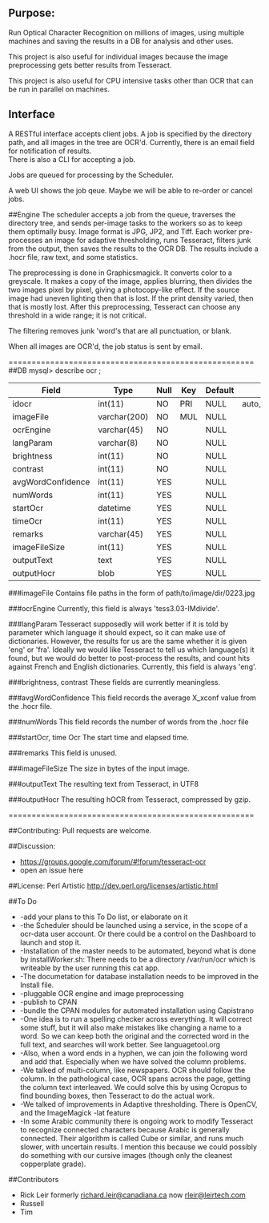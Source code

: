 ## Purpose:
   Run Optical Character Recognition on millions of images,
   using multiple machines and saving the results in a DB for analysis and other uses.
   
   This project is also useful for individual images because the image preprocessing gets
   better results from Tesseract.

   This project is also useful for CPU intensive tasks other than OCR that can be run in parallel on machines.

## Interface
   A RESTful interface accepts client jobs. A job is specified by the directory path, and all images in the 
   tree are OCR'd. Currently, there is an email field for notification of results.  
   There is also a CLI for accepting a job.

   Jobs are queued for processing by the Scheduler.

   A web UI shows the job qeue. Maybe we will be able to re-order or cancel jobs. 

##Engine
   The scheduler accepts a job from the queue, traverses the directory tree, and sends per-image tasks to
   the workers so as to keep them optimally busy. Image format is JPG, JP2, and Tiff.  Each worker pre-processes
   an image for adaptive thresholding,
   runs Tesseract, filters junk from the output, then saves the results to the OCR DB.
   The results include a .hocr file, raw text, and some statistics.

   The preprocessing is done in Graphicsmagick. It converts color to a greyscale.  It makes a copy of the image,
   applies blurring, then divides the two images pixel by pixel, giving a photocopy-like effect.
   If the source image had uneven lighting then that is lost.  If the print density varied, then that is mostly lost.
   After this preprocessing,  Tesseract can choose any threshold in a wide range; it is not critical.

   The filtering removes junk 'word's that are all punctuation, or blank.

   When all images are OCR'd, the job status is sent by email.

=====================================================
##DB
mysql> describe ocr ;

Field             | Type         | Null | Key | Default | Extra          |
-------------------|--------------|------|-----|---------|---------------
 idocr             | int(11)      | NO   | PRI | NULL    | auto_increment |
 imageFile         | varchar(200) | NO   | MUL | NULL    |                |
 ocrEngine         | varchar(45)  | NO   |     | NULL    |                |
| langParam         | varchar(8)   | NO   |     | NULL    |                |
| brightness        | int(11)      | NO   |     | NULL    |                |
| contrast          | int(11)      | NO   |     | NULL    |                |
| avgWordConfidence | int(11)      | YES  |     | NULL    |                |
| numWords          | int(11)      | YES  |     | NULL    |                |
| startOcr          | datetime     | YES  |     | NULL    |                |
| timeOcr           | int(11)      | YES  |     | NULL    |                |
| remarks           | varchar(45)  | YES  |     | NULL    |                |
| imageFileSize     | int(11)      | YES  |     | NULL    |                |
| outputText        | text         | YES  |     | NULL    |                |
| outputHocr        | blob         | YES  |     | NULL    |                |

###imageFile
   Contains file paths in the form of path/to/image/dir/0223.jpg

###ocrEngine
   Currently, this field is always 'tess3.03-IMdivide'.

###langParam
   Tesseract supposedly will work better if it is told by parameter which language
   it should expect, so it can make use of dictionaries. However, the results for
   us are the same whether it is given 'eng' or 'fra'. Ideally we would like Tesseract
   to tell us which language(s) it found, but we would do better to post-process
   the results, and count hits against French and English dictionaries.
   Currently, this field is always 'eng'.

###brightness, contrast
   These fields are currently meaningless.

###avgWordConfidence
   This field records the average X_xconf value from the .hocr file.

###numWords
   This field records the number of words from the .hocr file

###startOcr, time Ocr
   The start time and elapsed time.

###remarks
   This field is unused.

###imageFileSize
   The size in bytes of the input image.

###outputText
   The resulting text from Tesseract, in UTF8

###outputHocr
   The resulting hOCR from Tesseract, compressed by gzip.

=====================================================

##Contributing: 
Pull requests are welcome.
   
##Discussion:
*   https://groups.google.com/forum/#!forum/tesseract-ocr
* open an issue here

##License: 
   Perl Artistic http://dev.perl.org/licenses/artistic.html

##To Do
*  -add your plans to this To Do list, or elaborate on it
*  -the Scheduler should be launched using a service, in the scope of a ocr-data user account.  Or there could be a control on the Dashboard to launch and stop it.
*  -Installation of the master needs to be automated, beyond what is done by installWorker.sh:  There needs to be a directory /var/run/ocr which is writeable by the user running this cat app.
*  -The documetation for database installation needs to be improved in the Install file.
*  -pluggable OCR engine and image preprocessing
*  -publish to CPAN
*  -bundle the CPAN modules for automated installation using Capistrano
*  -One idea is to run a spelling checker across everything. It will correct some stuff, but it will also make mistakes like changing a name to a word. So we can keep both   the original and the corrected word in the full text, and searches will work better.   See languagetool.org
*  -Also, when a word ends in a hyphen, we can join the following word and add that.  Especially when we have solved the column problems.
*  -We talked of multi-column, like newspapers. OCR should follow the column. In the pathological case, OCR spans across the page, getting the column text interleaved.    We could solve this by using Ocropus to find bounding boxes, then Tesseract to do the actual work.
*  -We talked of improvements in Adaptive thresholding. There is OpenCV, and the ImageMagick -lat feature
* -In some Arabic community there is ongoing work to modify Tesseract to recognize connected characters because Arabic is generally connected. Their algorithm is called Cube or similar,    and runs much slower, with uncertain results. I mention this because we could possibly do something with our cursive images (though only the cleanest copperplate grade).

##Contributors

* Rick Leir formerly richard.leir@canadiana.ca now rleir@leirtech.com
* Russell
* Tim


